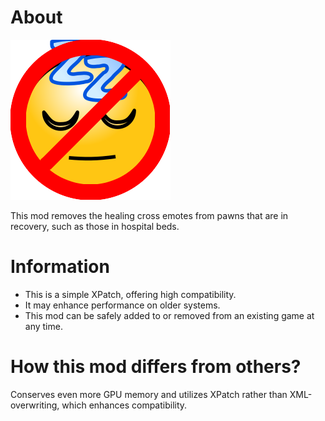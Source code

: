 # About

<img src="About\Preview.png" alt="Preview" />

This mod removes the healing cross emotes from pawns that are in recovery, such as those in hospital beds.

# Information

- This is a simple XPatch, offering high compatibility.
- It may enhance performance on older systems.
- This mod can be safely added to or removed from an existing game at any time.

# How this mod differs from others?

Conserves even more GPU memory and utilizes XPatch rather than XML-overwriting, which enhances compatibility.